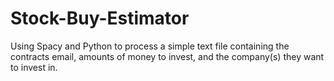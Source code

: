 # Stock-Buy-Estimator
Using Spacy and Python to process a simple text file containing the contracts email, amounts of money to invest, and the company(s) they want to invest in.
